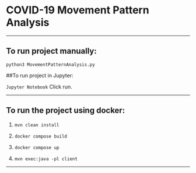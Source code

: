 # COVID-19 Movement Pattern Analysis

***

## To run project manually:

`python3 MovementPatternAnalysis.py`

##To run project in Jupyter:

`Jupyter Notebook`
Click run.

---

## To run the project using docker:

1) `mvn clean install`

2) `docker compose build`

3) `docker compose up`

4) `mvn exec:java -pl client`

***
